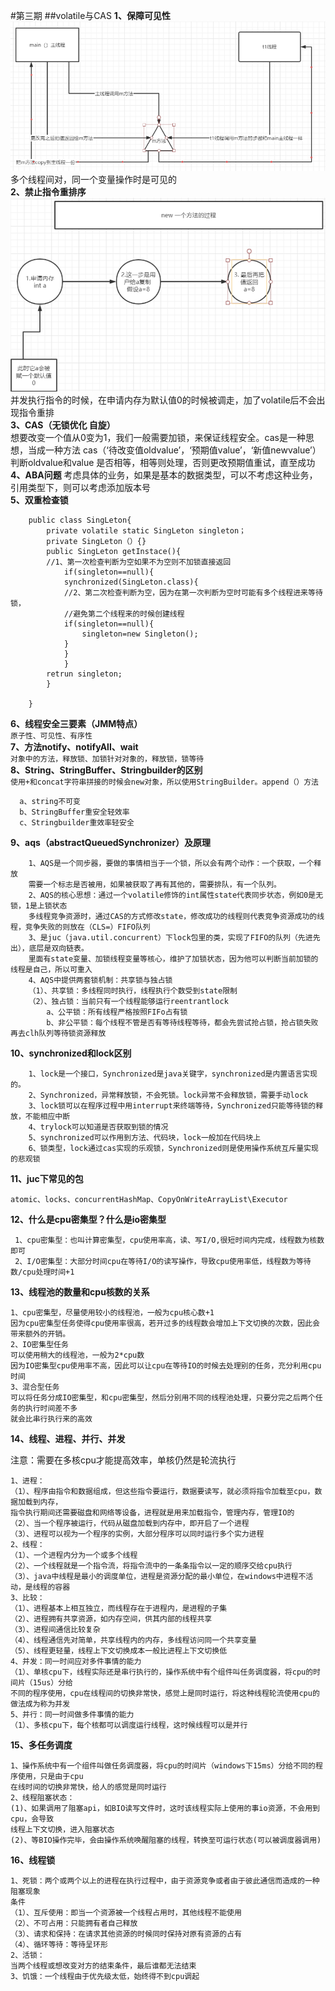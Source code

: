 #第三期
##volatile与CAS
**1、保障可见性**
 ![volatile](/image/volatile.png)
多个线程间对，同一个变量操作时是可见的  
**2、禁止指令重排序**
![volatile](/image/volatile2.png)
并发执行指令的时候，在申请内存为默认值0的时候被调走，加了volatile后不会出现指令重排  
**3、CAS（无锁优化 自旋）**  
想要改变一个值从0变为1，我们一般需要加锁，来保证线程安全。cas是一种思想，当成一种方法
cas（‘待改变值oldvalue’，‘预期值value’，‘新值newvalue’）判断oldvalue和value
是否相等，相等则处理，否则更改预期值重试，直至成功  
**4、ABA问题**
考虑具体的业务，如果是基本的数据类型，可以不考虑这种业务，引用类型下，则可以考虑添加版本号  
**5、双重检查锁**

        public class SingLeton{
            private volatile static SingLeton singleton；
            private SingLeton（）{}
            public SingLeton getInstace(){
            //1、第一次检查判断为空如果不为空则不加锁直接返回
                if(singleton==null){
                synchronized(SingLeton.class){
                //2、第二次检查判断为空，因为在第一次判断为空时可能有多个线程进来等待锁，
                //避免第二个线程来的时候创建线程
                if(singleton==null){
                    singleton=new Singleton();
                }
                }
                }
            retrun singleton;
            }
        
        }
**6、线程安全三要素（JMM特点）**      
`原子性、可见性、有序性`         
**7、方法notify、notifyAll、wait**  
`对象中的方法，释放锁、加锁针对对象的，释放锁，锁等待`  
**8、String、StringBuffer、Stringbuilder的区别**  
`使用+和concat字符串拼接的时候会new对象，所以使用StringBuilder。append（）方法`
 
      a、string不可变
      b、StringBuffer重安全轻效率
      c、Stringbuilder重效率轻安全
**9、aqs（abstractQueuedSynchronizer）及原理**
        
        1、AQS是一个同步器，要做的事情相当于一个锁，所以会有两个动作：一个获取，一个释放
        需要一个标志是否被用，如果被获取了再有其他的，需要排队，有一个队列。
        2、AQS的核心思想：通过一个volatile修饰的int属性state代表同步状态，例如0是无锁，1是上锁状态
        多线程竞争资源时，通过CAS的方式修改state，修改成功的线程则代表竞争资源成功的线程，竞争失败的则放在（CLS=）FIFO队列
        3、是juc（java.util.concurrent）下lock包里的类，实现了FIFO的队列（先进先出），底层是双向链表。
        里面有state变量、加锁线程变量等核心，维护了加锁状态，因为他可以判断当前加锁的线程是自己，所以可重入
        4、AQS中提供两套锁机制：共享锁与独占锁
        （1）、共享锁：多线程同时执行，线程执行个数受到state限制
        （2）、独占锁：当前只有一个线程能够运行reentrantlock
            a、公平锁：所有线程严格按照FIFo占有锁
            b、非公平锁：每个线程不管是否有等待线程等待，都会先尝试抢占锁，抢占锁失败再去clh队列等待锁资源释放
**10、synchronized和lock区别**
        
        1、lock是一个接口，Synchronized是java关键字，synchronized是内置语言实现的。
        2、Synchronized，异常释放锁，不会死锁。lock异常不会释放锁，需要手动lock
        3、lock锁可以在程序过程中用interrupt来终端等待，Synchronized只能等待锁的释放，不能相应中断
        4、trylock可以知道是否获取到锁的情况
        5、synchronized可以作用到方法、代码块，lock一般加在代码块上
        6、锁类型，lock通过cas实现的乐观锁，Synchronized则是使用操作系统互斥量实现的悲观锁
**11、juc下常见的包**
    
    atomic、locks、concurrentHashMap、CopyOnWriteArrayList\Executor

**12、什么是cpu密集型？什么是io密集型**    

     1、cpu密集型：也叫计算密集型，cpu使用率高，读、写I/O,很短时间内完成，线程数为核数即可
     2、I/O密集型：大部分时间cpu在等待I/O的读写操作，导致cpu使用率低，线程数为等待数/cpu处理时间+1
**13、线程池的数量和cpu核数的关系**
    
    1、cpu密集型，尽量使用较小的线程池，一般为cpu核心数+1
    因为cpu密集型任务使得cpu使用率很高，若开过多的线程数会增加上下文切换的次数，因此会带来额外的开销。
    2、IO密集型任务
    可以使用稍大的线程池，一般为2*cpu数
    因为IO密集型cpu使用率不高，因此可以让cpu在等待IO的时候去处理别的任务，充分利用cpu时间
    3、混合型任务
    可以将任务分成IO密集型，和cpu密集型，然后分别用不同的线程池处理，只要分完之后两个任务的执行时间差不多
    就会比串行执行来的高效
**14、线程、进程、并行、并发**    

注意：需要在多核cpu才能提高效率，单核仍然是轮流执行
    
    1、进程：
    （1）、程序由指令和数据组成，但这些指令要运行，数据要读写，就必须将指令加载至cpu，数据加载到内存，
    指令执行期间还需要磁盘和网络等设备，进程就是用来加载指令，管理内存，管理IO的
    （2）、当一个程序被运行，代码从磁盘加载到内存中，即开启了一个进程
    （3）、进程可以视为一个程序的实例，大部分程序可以同时运行多个实力进程
    2、线程：
    （1）、一个进程内分为一个或多个线程
    （2）、一个线程就是一个指令流，将指令流中的一条条指令以一定的顺序交给cpu执行
    （3）、java中线程是最小的调度单位，进程是资源分配的最小单位，在windows中进程不活动，是线程的容器
    3、比较：
    （1）、进程基本上相互独立，而线程存在于进程内，是进程的子集
    （2）、进程拥有共享资源，如内存空间，供其内部的线程共享
    （3）、进程间通信比较复杂
    （4）、线程通信先对简单，共享线程内的内存，多线程访问同一个共享变量
    （5）、线程更轻量，线程上下文切换成本一般比进程上下文切换低
    4、并发：同一时间应对多件事情的能力
    （1）、单核cpu下，线程实际还是串行执行的，操作系统中有个组件叫任务调度器，将cpu的时间片（15us）分给
    不同的程序使用，cpu在线程间的切换非常快，感觉上是同时运行，将这种线程轮流使用cpu的做法成为称为并发
    5、并行：同一时间做多件事情的能力
    （1）、多核cpu下，每个核都可以调度运行线程，这时候线程可以是并行
**15、多任务调度**    

    1、操作系统中有一个组件叫做任务调度器，将cpu的时间片（windows下15ms）分给不同的程序使用，只是由于cpu
    在线时间的切换非常快，给人的感觉是同时运行
    2、线程阻塞状态：
    (1)、如果调用了阻塞api，如BIO读写文件时，这时该线程实际上使用的事io资源，不会用到cpu，会导致
    线程上下文切换，进入阻塞状态
    (2)、等BIO操作完毕，会由操作系统唤醒阻塞的线程，转换至可运行状态(可以被调度器调用)
**16、线程锁**    

    1、死锁：两个或两个以上的进程在执行过程中，由于资源竞争或者由于彼此通信而造成的一种阻塞现象
    条件
    （1）、互斥使用：即当一个资源被一个线程占用时，其他线程不能使用
    （2）、不可占用：只能拥有者自己释放
    （3）、请求和保持：在请求其他资源的时候同时保持对原有资源的占有
    （4）、循环等待：等待呈环形
    2、活锁：
    当两个线程或想改变对方的结束条件，最后谁都无法结束
    3、饥饿：一个线程由于优先级太低，始终得不到cpu调起


